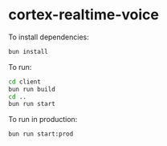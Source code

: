 # cortex-realtime-voice

To install dependencies:

```bash
bun install
```

To run:

```bash
cd client
bun run build
cd ..
bun run start
```

To run in production:

```bash
bun run start:prod
```
